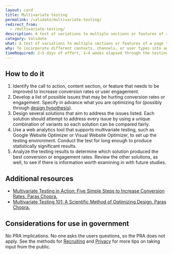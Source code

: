 ```yaml
---
layout: card
title: Multivariate testing
permalink: /validate/multivariate-testing/
redirect_from:
  - /multivariate-testing/
description: A test of variations to multiple sections or features of a page to see which combination of variants has the greatest effect. Different from an A/B test, which tests variation to just one section or feature.
category: Validate
what: A test of variations to multiple sections or features of a page to see which combination of variants has the greatest effect. Different from an A/B test, which tests variation to just one section or feature.
why: To incorporate different contexts, channels, or user types into addressing a user need. Situating a call to action, content section, or feature set differently can help you build a more effective whole solution from a set of partial solutions.
timeRequired: 2–5 days of effort, 1–4 weeks elapsed through the testing period
---
```


## How to do it

1. Identify the call to action, content section, or feature that needs to be improved to increase conversion rates or user engagement.
1. Develop a list of possible issues that may be hurting conversion rates or engagement. Specify in advance what you are optimizing for (possibly through [design hypothesis](/decide/design-hypothesis/)).
1. Design several solutions that aim to address the issues listed. Each solution should attempt to address every issue by using a unique combination of variants so each solution can be compared fairly.
1. Use a web analytics tool that supports multivariate testing, such as Google Website Optimizer or Visual Website Optimizer, to set up the testing environment. Conduct the test for long enough to produce statistically significant results.
1. Analyze the testing results to determine which solution produced the best conversion or engagement rates. Review the other solutions, as well, to see if there is information worth examining in with future studies.  

<section class="method--section method--section--additional-resources" markdown="1">

## Additional resources

- [Multivariate Testing in Action: Five Simple Steps to Increase Conversion Rates. Paras Chopra.](http://www.smashingmagazine.com/2010/11/multivariate-testing-in-action-five-simple-steps-to-increase-conversion-rates/)
- [Multivariate Testing 101: A Scientific Method of Optimizing Design. Paras Chopra.](http://www.smashingmagazine.com/2011/04/multivariate-testing-101-a-scientific-method-of-optimizing-design/)
</section>

<section class="method--section method--section--government-considerations" markdown="1" >

## Considerations for use in government  

No PRA implications. No one asks the users questions, so the PRA does not apply. See the methods for [Recruiting](/fundamentals/recruiting/#recruiting) and [Privacy](/fundamentals/privacy/#privacy) for more tips on taking input from the public.
</section>
